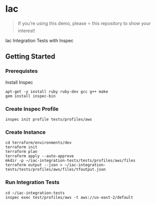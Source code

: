 # Iac
> If you’re using this demo, please :star: this repository to show your interest!

Iac Integration Tests with Inspec
## Getting Started
### Prerequistes
Install Inspec
```
apt-get -y install ruby ruby-dev gcc g++ make
gem install inspec-bin
```
### Create Inspec Profile
```
inspec init profile tests/profiles/aws
```
### Create Instance
```
cd terraform/environments/dev
terraform init
terraform plan
terraform apply --auto-approve
mkdir -p ~/iac-integration-tests/tests/profiles/aws/files
terraform output --json > ~/iac-integration-tests/tests/profiles/aws/files/tfoutput.json
```
### Run Integration Tests
```
cd ~/iac-integration-tests
inspec exec test/profiles/aws -t aws://us-east-2/default
```
